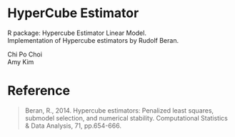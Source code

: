 # HyperCube Estimator

R package: Hypercube Estimator Linear Model. <br>
Implementation of Hypercube estimators by Rudolf Beran.

Chi Po Choi <br>
Amy Kim

# Reference

> Beran, R., 2014. Hypercube estimators: Penalized least squares, submodel selection, and numerical stability. Computational Statistics & Data Analysis, 71, pp.654-666. 

